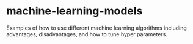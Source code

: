 # machine-learning-models
Examples of how to use different machine learning algorithms including advantages, disadvantages, and how to tune hyper parameters. 
